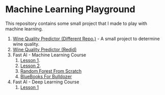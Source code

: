 # Machine Learning Playground

This repository contains some small project that I made to play with machine learning.

1. [Wine Quality Predictor (Different Repo.)](https://github.com/s-r-aman/wine_quality_predictor) - A small project to determine wine quality.
2. [Wine Quality Predictor (Redid)](/wine_snob.ipynb)
3. Fast AI - Machine Learning Course
   1. [Lesson 1](https://github.com/s-r-aman/fastdotai/fastai_1.ipynb).
   2. [Lesson 2](https://github.com/s-r-aman/fastdotai/fastai_2.ipynb).
   3. [Random Forest From Scratch](/fastdotai/rf_scratch.ipynb)
   4. [BlueBooks For Bulldozer](/blue_book_for_bulldozer.ipynb)
4. Fast AI - Deep Learning Course
   1. [Lesson 1](/fastdotai_dl/lesson_1.ipynb)